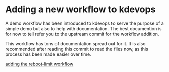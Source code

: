 # Adding a new workflow to kdevops

A demo workflow has been introduced to kdevops to serve the purpose of
a simple demo but also to help with documentation. The best documention
is for now to tell refer you to the upstream commit for the workflow
addition.

This workflow has tons of documentation spread out for it. It is also
recommended after reading this commit to read the files now, as this
process has been made easier over time.

  [adding the reboot-limit workflow](https://github.com/mcgrof/kdevops/commit/e17af646b9c3a4f73bd2408b1611cc3ade6cb47a])
